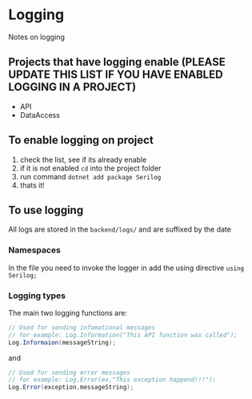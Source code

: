 # Logging
Notes on logging
## Projects that have logging enable (PLEASE UPDATE THIS LIST IF YOU HAVE ENABLED LOGGING IN A PROJECT)
- API
- DataAccess
## To enable logging on project
1. check the list, see if its already enable
2. if it is not enabled `cd` into the project folder
3. run command `dotnet add package Serilog`
4. thats it!
## To use logging
All logs are stored in the `backend/logs/` and are suffixed by the date
### Namespaces
In the file you need to invoke the logger in add the using directive `using Serilog;`
### Logging types
The main two logging functions are:
```csharp
// Used for sending infomational messages
// for example: Log.Information("This API function was called");
Log.Informaion(messageString);
```
and
 ```csharp
// Used for sending error messages
// for example: Log.Error(ex,"This exception happend!!!");
Log.Error(exception,messageString);
```